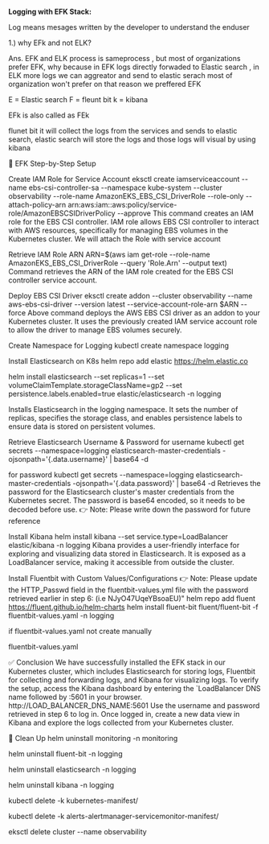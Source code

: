 **Logging with EFK Stack:**

Log means mesages written by the developer to understand the enduser

1.) why EFk and not ELK?

Ans. EFK and ELK process is sameprocess , but most of organizations prefer EFK, why because in EFK logs directly forwaded to Elastic search , in ELK more logs we can aggreator and send to elastic serach most of organization won't prefer on that reason we preffered EFK

E = Elastic search F = fleunt bit k = kibana

EFk is also called as FEk

flunet bit it will collect the logs from the services and sends to elastic search, elastic search will store the logs and those logs will visual by using kibana

📝 EFK Step-by-Step Setup

Create IAM Role for Service Account eksctl create iamserviceaccount
--name ebs-csi-controller-sa
--namespace kube-system
--cluster observability
--role-name AmazonEKS_EBS_CSI_DriverRole
--role-only
--attach-policy-arn arn:aws:iam::aws:policy/service-role/AmazonEBSCSIDriverPolicy
--approve
This command creates an IAM role for the EBS CSI controller. IAM role allows EBS CSI controller to interact with AWS resources, specifically for managing EBS volumes in the Kubernetes cluster. We will attach the Role with service account

Retrieve IAM Role ARN ARN=$(aws iam get-role --role-name AmazonEKS_EBS_CSI_DriverRole --query 'Role.Arn' --output text)
Command retrieves the ARN of the IAM role created for the EBS CSI controller service account.

Deploy EBS CSI Driver eksctl create addon --cluster observability --name aws-ebs-csi-driver --version latest
--service-account-role-arn $ARN --force
Above command deploys the AWS EBS CSI driver as an addon to your Kubernetes cluster. It uses the previously created IAM service account role to allow the driver to manage EBS volumes securely.

Create Namespace for Logging kubectl create namespace logging

Install Elasticsearch on K8s helm repo add elastic https://helm.elastic.co

helm install elasticsearch
--set replicas=1
--set volumeClaimTemplate.storageClassName=gp2
--set persistence.labels.enabled=true elastic/elasticsearch -n logging

Installs Elasticsearch in the logging namespace. It sets the number of replicas, specifies the storage class, and enables persistence labels to ensure data is stored on persistent volumes.

Retrieve Elasticsearch Username & Password
for username
kubectl get secrets --namespace=logging elasticsearch-master-credentials -ojsonpath='{.data.username}' | base64 -d

for password
kubectl get secrets --namespace=logging elasticsearch-master-credentials -ojsonpath='{.data.password}' | base64 -d Retrieves the password for the Elasticsearch cluster's master credentials from the Kubernetes secret. The password is base64 encoded, so it needs to be decoded before use. 👉 Note: Please write down the password for future reference

Install Kibana helm install kibana --set service.type=LoadBalancer elastic/kibana -n logging Kibana provides a user-friendly interface for exploring and visualizing data stored in Elasticsearch. It is exposed as a LoadBalancer service, making it accessible from outside the cluster.

Install Fluentbit with Custom Values/Configurations 👉 Note: Please update the HTTP_Passwd field in the fluentbit-values.yml file with the password retrieved earlier in step 6: (i.e NJyO47UqeYBsoaEU)" helm repo add fluent https://fluent.github.io/helm-charts helm install fluent-bit fluent/fluent-bit -f fluentbit-values.yaml -n logging

if fluentbit-values.yaml not create manually

fluentbit-values.yaml

✅ Conclusion We have successfully installed the EFK stack in our Kubernetes cluster, which includes Elasticsearch for storing logs, Fluentbit for collecting and forwarding logs, and Kibana for visualizing logs. To verify the setup, access the Kibana dashboard by entering the `LoadBalancer DNS name followed by :5601 in your browser. http://LOAD_BALANCER_DNS_NAME:5601 Use the username and password retrieved in step 6 to log in. Once logged in, create a new data view in Kibana and explore the logs collected from your Kubernetes cluster.

🧼 Clean Up helm uninstall monitoring -n monitoring

helm uninstall fluent-bit -n logging

helm uninstall elasticsearch -n logging

helm uninstall kibana -n logging

kubectl delete -k kubernetes-manifest/

kubectl delete -k alerts-alertmanager-servicemonitor-manifest/

eksctl delete cluster --name observability
